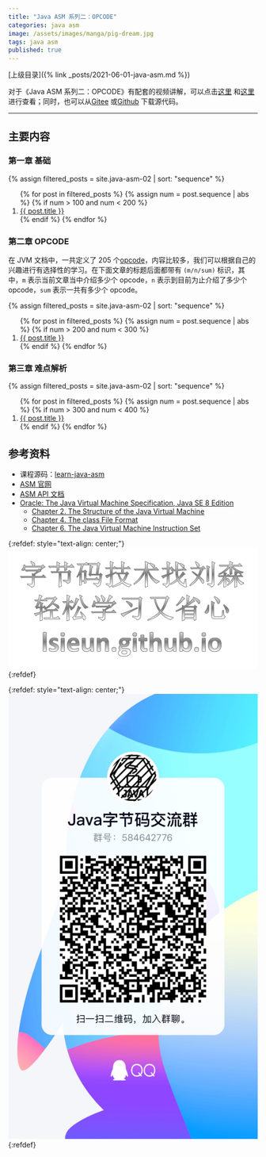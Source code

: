 ```yaml
---
title: "Java ASM 系列二：OPCODE"
categories: java asm
image: /assets/images/manga/pig-dream.jpg
tags: java asm
published: true
---
```


[上级目录]({% link _posts/2021-06-01-java-asm.md %})

对于《Java ASM 系列二：OPCODE》有配套的视频讲解，可以点击[这里](https://edu.51cto.com/course/28870.html) 和[这里](https://space.bilibili.com/1321054247/channel/seriesdetail?sid=381716&ctype=0) 进行查看；同时，也可以从[Gitee](https://gitee.com/lsieun/learn-java-asm) 或[Github](https://github.com/lsieun/learn-java-asm) 下载源代码。

---


## 主要内容

### 第一章 基础

{%
assign filtered_posts = site.java-asm-02 |
sort: "sequence"
%}
<ol>
    {% for post in filtered_posts %}
    {% assign num = post.sequence | abs %}
    {% if num > 100 and num < 200 %}
    <li>
        <a href="{{ post.url }}" target="_blank">{{ post.title }}</a>
    </li>
    {% endif %}
    {% endfor %}
</ol>

### 第二章 OPCODE

在 JVM 文档中，一共定义了 205 个[opcode](/static/java/opcode.html)，内容比较多，我们可以根据自己的兴趣进行有选择性的学习。在下面文章的标题后面都带有 `(m/n/sum)` 标识，其中，`m` 表示当前文章当中介绍多少个 opcode，`n` 表示到目前为止介绍了多少个 opcode，`sum` 表示一共有多少个 opcode。

{%
assign filtered_posts = site.java-asm-02 |
sort: "sequence"
%}
<ol>
    {% for post in filtered_posts %}
    {% assign num = post.sequence | abs %}
    {% if num > 200 and num < 300 %}
    <li>
        <a href="{{ post.url }}" target="_blank">{{ post.title }}</a>
    </li>
    {% endif %}
    {% endfor %}
</ol>

### 第三章 难点解析

{%
assign filtered_posts = site.java-asm-02 |
sort: "sequence"
%}
<ol>
    {% for post in filtered_posts %}
    {% assign num = post.sequence | abs %}
    {% if num > 300 and num < 400 %}
    <li>
        <a href="{{ post.url }}" target="_blank">{{ post.title }}</a>
    </li>
    {% endif %}
    {% endfor %}
</ol>


## 参考资料

- 课程源码：[learn-java-asm](https://gitee.com/lsieun/learn-java-asm)
- [ASM 官网](https://asm.ow2.io/)
- [ASM API 文档](https://asm.ow2.io/javadoc/index.html)
- [Oracle: The Java Virtual Machine Specification, Java SE 8 Edition](https://docs.oracle.com/javase/specs/jvms/se8/html/index.html)
  - [Chapter 2. The Structure of the Java Virtual Machine](https://docs.oracle.com/javase/specs/jvms/se8/html/jvms-2.html)
  - [Chapter 4. The class File Format](https://docs.oracle.com/javase/specs/jvms/se8/html/jvms-4.html)
  - [Chapter 6. The Java Virtual Machine Instruction Set](https://docs.oracle.com/javase/specs/jvms/se8/html/jvms-6.html)

{:refdef: style="text-align: center;"}
![学习字节码技术 - lsieun.github.io](/assets/images/java/bytecode-lsieun.png)
{:refdef}

{:refdef: style="text-align: center;"}
![QQ Group](/assets/images/contact/qq-group.jpg)
{:refdef}
